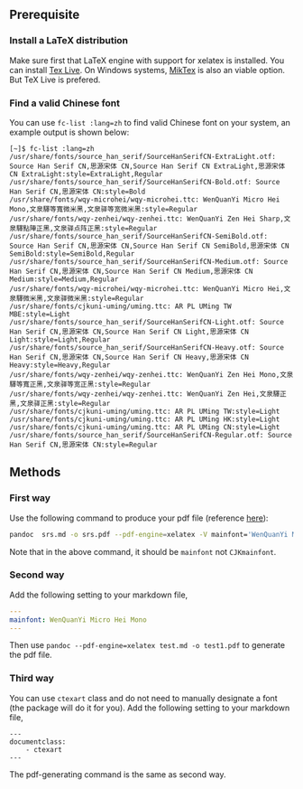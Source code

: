 ## Prerequisite
### Install a LaTeX distribution
Make sure first that LaTeX engine with support for xelatex is installed. You can install [Tex Live](https://www.tug.org/texlive/quickinstall.html). On Windows systems, [MikTex](https://miktex.org/) is also an viable option. But TeX Live is prefered.

### Find a valid Chinese font
You can use `fc-list :lang=zh` to find valid Chinese font on your system, an example output is shown below:
```
[~]$ fc-list :lang=zh
/usr/share/fonts/source_han_serif/SourceHanSerifCN-ExtraLight.otf: Source Han Serif CN,思源宋体 CN,Source Han Serif CN ExtraLight,思源宋体 CN ExtraLight:style=ExtraLight,Regular
/usr/share/fonts/source_han_serif/SourceHanSerifCN-Bold.otf: Source Han Serif CN,思源宋体 CN:style=Bold
/usr/share/fonts/wqy-microhei/wqy-microhei.ttc: WenQuanYi Micro Hei Mono,文泉驛等寬微米黑,文泉驿等宽微米黑:style=Regular
/usr/share/fonts/wqy-zenhei/wqy-zenhei.ttc: WenQuanYi Zen Hei Sharp,文泉驛點陣正黑,文泉驿点阵正黑:style=Regular
/usr/share/fonts/source_han_serif/SourceHanSerifCN-SemiBold.otf: Source Han Serif CN,思源宋体 CN,Source Han Serif CN SemiBold,思源宋体 CN SemiBold:style=SemiBold,Regular
/usr/share/fonts/source_han_serif/SourceHanSerifCN-Medium.otf: Source Han Serif CN,思源宋体 CN,Source Han Serif CN Medium,思源宋体 CN Medium:style=Medium,Regular
/usr/share/fonts/wqy-microhei/wqy-microhei.ttc: WenQuanYi Micro Hei,文泉驛微米黑,文泉驿微米黑:style=Regular
/usr/share/fonts/cjkuni-uming/uming.ttc: AR PL UMing TW MBE:style=Light
/usr/share/fonts/source_han_serif/SourceHanSerifCN-Light.otf: Source Han Serif CN,思源宋体 CN,Source Han Serif CN Light,思源宋体 CN Light:style=Light,Regular
/usr/share/fonts/source_han_serif/SourceHanSerifCN-Heavy.otf: Source Han Serif CN,思源宋体 CN,Source Han Serif CN Heavy,思源宋体 CN Heavy:style=Heavy,Regular
/usr/share/fonts/wqy-zenhei/wqy-zenhei.ttc: WenQuanYi Zen Hei Mono,文泉驛等寬正黑,文泉驿等宽正黑:style=Regular
/usr/share/fonts/wqy-zenhei/wqy-zenhei.ttc: WenQuanYi Zen Hei,文泉驛正黑,文泉驿正黑:style=Regular
/usr/share/fonts/cjkuni-uming/uming.ttc: AR PL UMing TW:style=Light
/usr/share/fonts/cjkuni-uming/uming.ttc: AR PL UMing HK:style=Light
/usr/share/fonts/cjkuni-uming/uming.ttc: AR PL UMing CN:style=Light
/usr/share/fonts/source_han_serif/SourceHanSerifCN-Regular.otf: Source Han Serif CN,思源宋体 CN:style=Regular
```

## Methods

### First way
Use the following command to produce your pdf file (reference [here](http://pandoc.org/faqs.html#i-get-a-blank-document-when-i-try-to-convert-a-markdown-document-in-chinese-to-pdf-using-pandoc--o-test.pdf-test.markdown.)):
```bash
pandoc  srs.md -o srs.pdf --pdf-engine=xelatex -V mainfont='WenQuanYi Micro Hei Mono'
```
Note that in the above command, it should be `mainfont` not `CJKmainfont`.

### Second way
Add the following setting to your markdown file,
```yaml
---
mainfont: WenQuanYi Micro Hei Mono
---
```
Then use `pandoc --pdf-engine=xelatex test.md -o test1.pdf` to generate the pdf file.

### Third way
You can use `ctexart` class and do not need to manually designate a font (the package will do it for you). Add the following setting to your markdown file,
```
---
documentclass:
    - ctexart
---
```
The pdf-generating command is the same as second way.